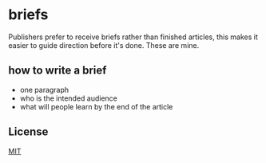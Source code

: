 # briefs
Publishers prefer to receive briefs rather than finished articles, this makes
it easier to guide direction before it's done. These are mine.

## how to write a brief
- one paragraph
- who is the intended audience
- what will people learn by the end of the article

## License
[MIT](https://tldrlegal.com/license/mit-license)
